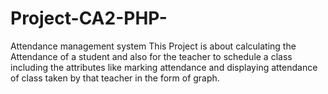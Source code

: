 # Project-CA2-PHP-
Attendance management system
This Project is about calculating the Attendance of a student and also for the teacher to schedule a class including the attributes like marking attendance and displaying attendance of class taken by that teacher in the form of graph.

